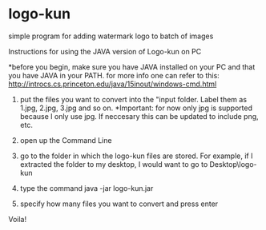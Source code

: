 logo-kun
========

simple program for adding watermark logo to batch of images

Instructions for using the JAVA version of Logo-kun on PC

*before you begin, make sure you have JAVA installed on your PC
and that you have JAVA in your PATH. 
for more info one can refer to this: http://introcs.cs.princeton.edu/java/15inout/windows-cmd.html

1. put the files you want to convert into the "input folder. 
Label them as 1.jpg, 2.jpg, 3.jpg and so on. 
*Important: for now only jpg is supported because I only use jpg.
If neccesary this can be updated to include png, etc.

2. open up the Command Line

3. go to the folder in which the logo-kun files are stored.
For example, if I extracted the folder to my desktop, I would want to go to Desktop\logo-kun

4. type the command
java -jar logo-kun.jar

5. specify how many files you want to convert and press enter

Voila!

